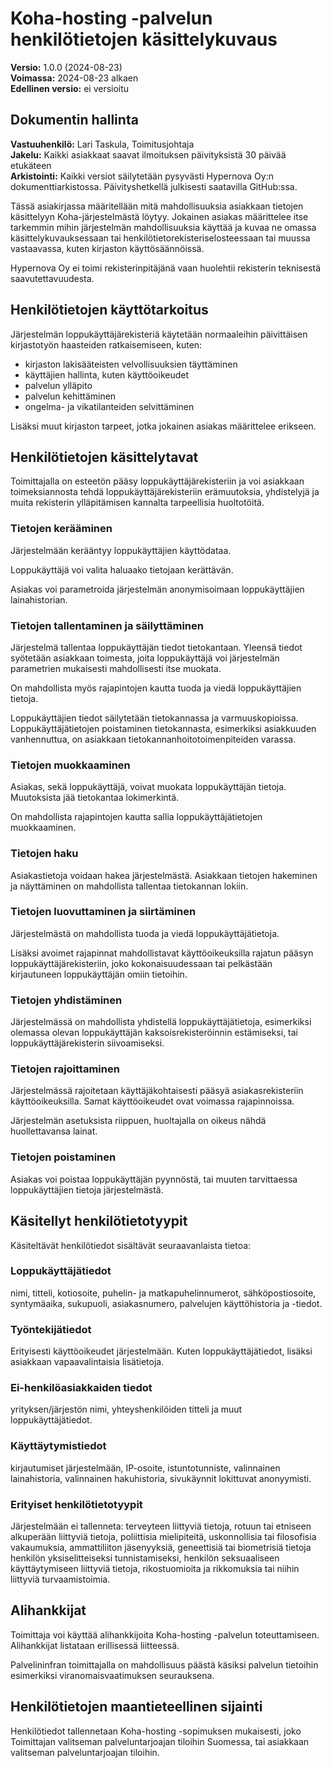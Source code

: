 # Koha-hosting -palvelun henkilötietojen käsittelykuvaus

**Versio:** 1.0.0 (2024-08-23)  
**Voimassa:** 2024-08-23 alkaen  
**Edellinen versio:** ei versioitu

## Dokumentin hallinta

**Vastuuhenkilö:** Lari Taskula, Toimitusjohtaja  
**Jakelu:** Kaikki asiakkaat saavat ilmoituksen päivityksistä 30 päivää etukäteen  
**Arkistointi:** Kaikki versiot säilytetään pysyvästi Hypernova Oy:n dokumenttiarkistossa. Päivityshetkellä julkisesti saatavilla GitHub:ssa.  

Tässä asiakirjassa määritellään mitä mahdollisuuksia asiakkaan tietojen käsittelyyn Koha-järjestelmästä löytyy. Jokainen asiakas määrittelee itse tarkemmin mihin järjestelmän mahdollisuuksia käyttää ja kuvaa ne omassa käsittelykuvauksessaan tai henkilötietorekisteriselosteessaan tai muussa vastaavassa, kuten kirjaston käyttösäännöissä.

Hypernova Oy ei toimi rekisterinpitäjänä vaan huolehtii rekisterin teknisestä saavutettavuudesta.

## Henkilötietojen käyttötarkoitus

Järjestelmän loppukäyttäjärekisteriä käytetään normaaleihin päivittäisen kirjastotyön haasteiden ratkaisemiseen, kuten:

* kirjaston lakisääteisten velvollisuuksien täyttäminen
* käyttäjien hallinta, kuten käyttöoikeudet
* palvelun ylläpito
* palvelun kehittäminen
* ongelma- ja vikatilanteiden selvittäminen

Lisäksi muut kirjaston tarpeet, jotka jokainen asiakas määrittelee erikseen.

## Henkilötietojen käsittelytavat

Toimittajalla on esteetön pääsy loppukäyttäjärekisteriin ja voi asiakkaan toimeksiannosta tehdä loppukäyttäjärekisteriin erämuutoksia, yhdistelyjä ja muita rekisterin ylläpitämisen kannalta tarpeellisia huoltotöitä.

### Tietojen kerääminen

Järjestelmään kerääntyy loppukäyttäjien käyttödataa.

Loppukäyttäjä voi valita haluaako tietojaan kerättävän.

Asiakas voi parametroida järjestelmän anonymisoimaan loppukäyttäjien lainahistorian.

### Tietojen tallentaminen ja säilyttäminen

Järjestelmä tallentaa loppukäyttäjän tiedot tietokantaan. Yleensä tiedot syötetään asiakkaan toimesta, joita loppukäyttäjä voi järjestelmän parametrien mukaisesti mahdollisesti itse muokata.

On mahdollista myös rajapintojen kautta tuoda ja viedä loppukäyttäjien tietoja.

Loppukäyttäjien tiedot säilytetään tietokannassa ja varmuuskopioissa.
Loppukäyttäjätietojen poistaminen tietokannasta, esimerkiksi asiakkuuden vanhennuttua, on asiakkaan tietokannanhoitotoimenpiteiden varassa.

### Tietojen muokkaaminen

Asiakas, sekä loppukäyttäjä, voivat muokata loppukäyttäjän tietoja. Muutoksista jää tietokantaa lokimerkintä.

On mahdollista rajapintojen kautta sallia loppukäyttäjätietojen muokkaaminen.

### Tietojen haku

Asiakastietoja voidaan hakea järjestelmästä.
Asiakkaan tietojen hakeminen ja näyttäminen on mahdollista tallentaa tietokannan lokiin.

### Tietojen luovuttaminen ja siirtäminen

Järjestelmästä on mahdollista tuoda ja viedä loppukäyttäjätietoja.

Lisäksi avoimet rajapinnat mahdollistavat käyttöoikeuksilla rajatun pääsyn loppukäyttäjärekisteriin, joko kokonaisuudessaan tai pelkästään kirjautuneen loppukäyttäjän omiin tietoihin.

### Tietojen yhdistäminen

Järjestelmässä on mahdollista yhdistellä loppukäyttäjätietoja, esimerkiksi olemassa olevan loppukäyttäjän kaksoisrekisteröinnin estämiseksi, tai loppukäyttäjärekisterin siivoamiseksi.

### Tietojen rajoittaminen

Järjestelmässä rajoitetaan käyttäjäkohtaisesti pääsyä asiakasrekisteriin käyttöoikeuksilla. Samat käyttöoikeudet ovat voimassa rajapinnoissa.

Järjestelmän asetuksista riippuen, huoltajalla on oikeus nähdä huollettavansa lainat.

### Tietojen poistaminen

Asiakas voi poistaa loppukäyttäjän pyynnöstä, tai muuten tarvittaessa loppukäyttäjien tietoja järjestelmästä.

## Käsitellyt henkilötietotyypit

Käsiteltävät henkilötiedot sisältävät seuraavanlaista tietoa:

### Loppukäyttäjätiedot

nimi, titteli, kotiosoite, puhelin- ja matkapuhelinnumerot, sähköpostiosoite, syntymäaika, sukupuoli, asiakasnumero, palvelujen käyttöhistoria ja -tiedot.

### Työntekijätiedot

Erityisesti käyttöoikeudet järjestelmään.
Kuten loppukäyttäjätiedot, lisäksi asiakkaan vapaavalintaisia lisätietoja.

### Ei-henkilöasiakkaiden tiedot

yrityksen/järjestön nimi, yhteyshenkilöiden titteli ja muut loppukäyttäjätiedot.

### Käyttäytymistiedot

kirjautumiset järjestelmään, IP-osoite, istuntotunniste, valinnainen lainahistoria, valinnainen hakuhistoria, sivukäynnit lokittuvat anonyymisti.

### Erityiset henkilötietotyypit

Järjestelmään ei tallenneta:
terveyteen liittyviä tietoja, rotuun tai etniseen alkuperään liittyviä tietoja, poliittisia mielipiteitä, uskonnollisia tai filosofisia vakaumuksia, ammattiliiton jäsenyyksiä, geneettisiä tai biometrisiä tietoja henkilön yksiselitteiseksi tunnistamiseksi, henkilön seksuaaliseen käyttäytymiseen liittyviä tietoja, rikostuomioita ja rikkomuksia tai niihin liittyviä turvaamistoimia.

## Alihankkijat

Toimittaja voi käyttää alihankkijoita Koha-hosting -palvelun toteuttamiseen. Alihankkijat listataan erillisessä liitteessä.

Palvelininfran toimittajalla on mahdollisuus päästä käsiksi palvelun tietoihin esimerkiksi viranomaisvaatimuksen seurauksena.

## Henkilötietojen maantieteellinen sijainti

Henkilötiedot tallennetaan Koha-hosting -sopimuksen mukaisesti, joko Toimittajan valitseman palveluntarjoajan tiloihin Suomessa, tai asiakkaan valitseman palveluntarjoajan tiloihin.

